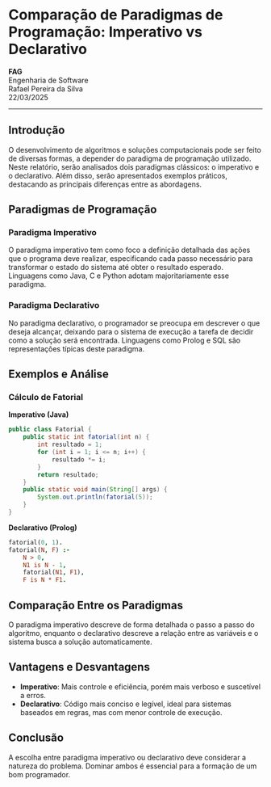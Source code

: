 
# Comparação de Paradigmas de Programação: Imperativo vs Declarativo

**FAG**  
Engenharia de Software  
Rafael Pereira da Silva  
22/03/2025  

---



## Introdução

O desenvolvimento de algoritmos e soluções computacionais pode ser feito de diversas formas, a depender do paradigma de programação utilizado. Neste relatório, serão analisados dois paradigmas clássicos: o imperativo e o declarativo. Além disso, serão apresentados exemplos práticos, destacando as principais diferenças entre as abordagens.

## Paradigmas de Programação

### Paradigma Imperativo

O paradigma imperativo tem como foco a definição detalhada das ações que o programa deve realizar, especificando cada passo necessário para transformar o estado do sistema até obter o resultado esperado. Linguagens como Java, C e Python adotam majoritariamente esse paradigma.

### Paradigma Declarativo

No paradigma declarativo, o programador se preocupa em descrever o que deseja alcançar, deixando para o sistema de execução a tarefa de decidir como a solução será encontrada. Linguagens como Prolog e SQL são representações típicas deste paradigma.

## Exemplos e Análise

### Cálculo de Fatorial

**Imperativo (Java)**

```java
public class Fatorial {
    public static int fatorial(int n) {
        int resultado = 1;
        for (int i = 1; i <= n; i++) {
            resultado *= i;
        }
        return resultado;
    }
    public static void main(String[] args) {
        System.out.println(fatorial(5));
    }
}
```

**Declarativo (Prolog)**

```prolog
fatorial(0, 1).
fatorial(N, F) :-
    N > 0,
    N1 is N - 1,
    fatorial(N1, F1),
    F is N * F1.
```

## Comparação Entre os Paradigmas

O paradigma imperativo descreve de forma detalhada o passo a passo do algoritmo, enquanto o declarativo descreve a relação entre as variáveis e o sistema busca a solução automaticamente.

## Vantagens e Desvantagens

- **Imperativo**: Mais controle e eficiência, porém mais verboso e suscetível a erros.
- **Declarativo**: Código mais conciso e legível, ideal para sistemas baseados em regras, mas com menor controle de execução.

## Conclusão

A escolha entre paradigma imperativo ou declarativo deve considerar a natureza do problema. Dominar ambos é essencial para a formação de um bom programador.
